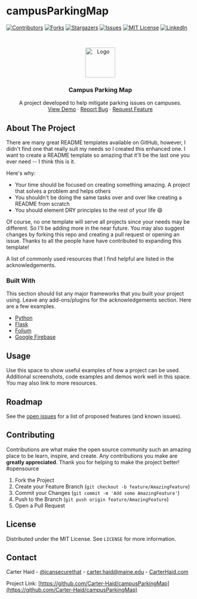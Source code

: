 # campusParkingMap
[![Contributors][contributors-shield]][contributors-url]
[![Forks][forks-shield]][forks-url]
[![Stargazers][stars-shield]][stars-url]
[![Issues][issues-shield]][issues-url]
[![MIT License][license-shield]][license-url] 
[![LinkedIn][linkedin-shield]][linkedin-url]


<!-- PROJECT LOGO -->
<br />
<p align="center">
  <a href="https://github.com/othneildrew/Best-README-Template">
    <img src="images/logo.png" alt="Logo" width="80" height="80">
  </a>

  <h3 align="center">Campus Parking Map</h3>

  <p align="center">
    A project developed to help mitigate parking issues on campuses. 
    <br />
    <a href="https://github.com/Carter-Haid/campusParkingMap">View Demo</a>
    ·
    <a href="https://github.com/Carter-Haid/campusParkingMap/issues">Report Bug</a>
    ·
    <a href="https://github.com/Carter-Haid/campusParkingMap/issues">Request Feature</a>
  </p>
</p>


<!-- ABOUT THE PROJECT -->
## About The Project

There are many great README templates available on GitHub, however, I didn't find one that really suit my needs so I created this enhanced one. I want to create a README template so amazing that it'll be the last one you ever need -- I think this is it.

Here's why:
* Your time should be focused on creating something amazing. A project that solves a problem and helps others
* You shouldn't be doing the same tasks over and over like creating a README from scratch
* You should element DRY principles to the rest of your life :smile:

Of course, no one template will serve all projects since your needs may be different. So I'll be adding more in the near future. You may also suggest changes by forking this repo and creating a pull request or opening an issue. Thanks to all the people have have contributed to expanding this template!

A list of commonly used resources that I find helpful are listed in the acknowledgements.

### Built With

This section should list any major frameworks that you built your project using. Leave any add-ons/plugins for the acknowledgements section. Here are a few examples.
* [Python](https://www.python.org/)
* [Flask](https://flask.palletsprojects.com/en/1.1.x/)
* [Folium](https://python-visualization.github.io/folium/)
* [Google Firebase](https://firebase.google.com/)



<!-- USAGE EXAMPLES -->
## Usage

Use this space to show useful examples of how a project can be used. Additional screenshots, code examples and demos work well in this space. You may also link to more resources.


<!-- ROADMAP -->
## Roadmap

See the [open issues](https://github.com/Carter-Haid/campusParkingMap/issues) for a list of proposed features (and known issues).



<!-- CONTRIBUTING -->
## Contributing

Contributions are what make the open source community such an amazing place to be learn, inspire, and create. Any contributions you make are **greatly appreciated**. Thank you for helping to make the project better! #opensource

1. Fork the Project
2. Create your Feature Branch (`git checkout -b feature/AmazingFeature`)
3. Commit your Changes (`git commit -m 'Add some AmazingFeature'`)
4. Push to the Branch (`git push origin feature/AmazingFeature`)
5. Open a Pull Request



<!-- LICENSE -->
## License

Distributed under the MIT License. See `LICENSE` for more information.



<!-- CONTACT -->
## Contact

Carter Haid - [@icansecurethat](https://twitter.com/icansecurethat) - carter.haid@maine.edu - [CarterHaid.com](https://carterhaid.com)

Project Link: [https://github.com/Carter-Haid/campusParkingMap](https://github.com/Carter-Haid/campusParkingMap)
 

<!-- MARKDOWN LINKS & IMAGES -->
<!-- https://www.markdownguide.org/basic-syntax/#reference-style-links -->
[contributors-shield]: https://img.shields.io/github/contributors/Carter-Haid/campusParkingMap.svg?style=for-the-badge
[contributors-url]: https://github.com/Carter-Haid/campusParkingMap/graphs/contributors
[forks-shield]: https://img.shields.io/github/forks/Carter-Haid/campusParkingMap.svg?style=for-the-badge
[forks-url]: https://github.com/Carter-Haid/campusParkingMap/network/members
[stars-shield]: https://img.shields.io/github/stars/Carter-Haid/campusParkingMap.svg?style=for-the-badge
[stars-url]: https://github.com/Carter-Haid/campusParkingMap/stargazers
[issues-shield]: https://img.shields.io/github/issues/Carter-Haid/campusParkingMap.svg?style=for-the-badge
[issues-url]: https://github.com/Carter-Haid/campusParkingMap/issues
[license-shield]: https://img.shields.io/github/license/Carter-Haid/campusParkingMap.svg?style=for-the-badge
[license-url]: https://github.com/Carter-Haid/campusParkingMap/master/LICENSE.txt
[linkedin-shield]: https://img.shields.io/badge/-LinkedIn-black.svg?style=for-the-badge&logo=linkedin&colorB=555
[linkedin-url]: https://www.linkedin.com/in/carterhaid/
[product-screenshot]: images/screenshot.png

